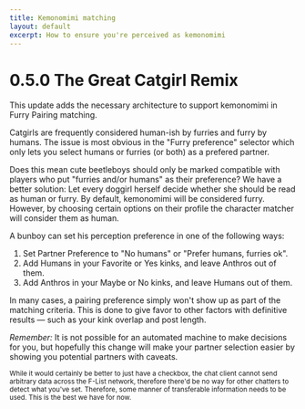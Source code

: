```yaml
---
title: Kemonomimi matching
layout: default
excerpt: How to ensure you're perceived as kemonomimi
---
```

# 0.5.0 The Great Catgirl Remix
This update adds the necessary architecture to support kemonomimi in Furry Pairing matching.

Catgirls are frequently considered human-ish by furries and furry by humans. The issue is most obvious in the "Furry preference" selector which only lets you select humans or furries (or both) as a prefered partner.

Does this mean cute beetleboys should only be marked compatible with players who put "furries and/or humans" as their preference? We have a better solution: Let every doggirl herself decide whether she should be read as human or furry. By default, kemonomimi will be considered furry. However, by choosing certain options on their profile the character matcher will consider them as human.

A bunboy can set his perception preference in one of the following ways:
1. Set Partner Preference to "No humans" or "Prefer humans, furries ok".
2. Add Humans in your Favorite or Yes kinks, and leave Anthros out of them.
3. Add Anthros in your Maybe or No kinks, and leave Humans out of them.

In many cases, a pairing preference simply won't show up as part of the matching criteria. This is done to give favor to other factors with definitive results — such as your kink overlap and post length.

*Remember:* It is not possible for an automated machine to make decisions for you, but hopefully this change will make your partner selection easier by showing you potential partners with caveats.

<small>While it would certainly be better to just have a checkbox, the chat client cannot send arbitrary data across the F-List network, therefore there'd be no way for other chatters to detect what you've set. Therefore, some manner of transferable information needs to be used. This is the best we have for now.</small>

